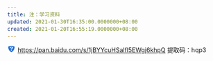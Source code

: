 ```yaml
---
title: 注：学习资料
updated: 2021-01-30T16:35:00.0000000+08:00
created: 2021-01-20T16:55:19.0000000+08:00
---
```


![image1](resources/image1.png)
<https://pan.baidu.com/s/1jBYYcuHSalfl5EWgj6khpQ>
提取码：hqp3

